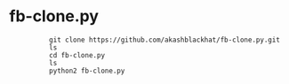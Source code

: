 # fb-clone.py
              git clone https://github.com/akashblackhat/fb-clone.py.git
              ls
              cd fb-clone.py
              ls
              python2 fb-clone.py
